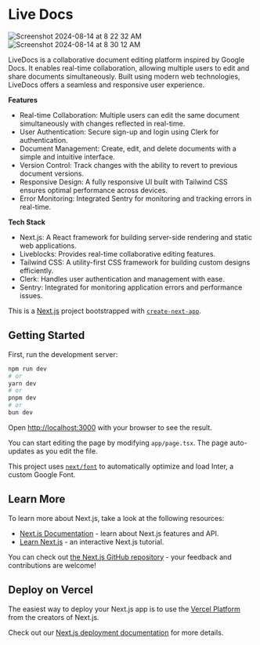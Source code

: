 # Live Docs

![Screenshot 2024-08-14 at 8 22 32 AM](https://github.com/user-attachments/assets/8363f4b8-cae4-4f8f-9203-6b474d56886c)
![Screenshot 2024-08-14 at 8 30 12 AM](https://github.com/user-attachments/assets/ebf7a735-6d94-4c88-ab11-15c6b0725e1b)

LiveDocs is a collaborative document editing platform inspired by Google Docs. It enables real-time collaboration, allowing multiple users to edit and share documents simultaneously. Built using modern web technologies, LiveDocs offers a seamless and responsive user experience.

**Features**

- Real-time Collaboration: Multiple users can edit the same document simultaneously with changes reflected in real-time.
- User Authentication: Secure sign-up and login using Clerk for authentication.
- Document Management: Create, edit, and delete documents with a simple and intuitive interface.
- Version Control: Track changes with the ability to revert to previous document versions.
- Responsive Design: A fully responsive UI built with Tailwind CSS ensures optimal performance across devices.
- Error Monitoring: Integrated Sentry for monitoring and tracking errors in real-time.

**Tech Stack**

- Next.js: A React framework for building server-side rendering and static web applications.
- Liveblocks: Provides real-time collaborative editing features.
- Tailwind CSS: A utility-first CSS framework for building custom designs efficiently.
- Clerk: Handles user authentication and management with ease.
- Sentry: Integrated for monitoring application errors and performance issues.

This is a [Next.js](https://nextjs.org/) project bootstrapped with [`create-next-app`](https://github.com/vercel/next.js/tree/canary/packages/create-next-app).

## Getting Started

First, run the development server:

```bash
npm run dev
# or
yarn dev
# or
pnpm dev
# or
bun dev
```

Open [http://localhost:3000](http://localhost:3000) with your browser to see the result.

You can start editing the page by modifying `app/page.tsx`. The page auto-updates as you edit the file.

This project uses [`next/font`](https://nextjs.org/docs/basic-features/font-optimization) to automatically optimize and load Inter, a custom Google Font.

## Learn More

To learn more about Next.js, take a look at the following resources:

- [Next.js Documentation](https://nextjs.org/docs) - learn about Next.js features and API.
- [Learn Next.js](https://nextjs.org/learn) - an interactive Next.js tutorial.

You can check out [the Next.js GitHub repository](https://github.com/vercel/next.js/) - your feedback and contributions are welcome!

## Deploy on Vercel

The easiest way to deploy your Next.js app is to use the [Vercel Platform](https://vercel.com/new?utm_medium=default-template&filter=next.js&utm_source=create-next-app&utm_campaign=create-next-app-readme) from the creators of Next.js.

Check out our [Next.js deployment documentation](https://nextjs.org/docs/deployment) for more details.
